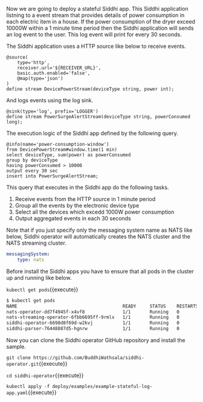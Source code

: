 Now we are going to deploy a stateful Siddhi app. This Siddhi application listning to a event stream that provides details of power consumption in each electric item in a house. If the power consumption of the dryer exceed 10000W within a 1 minute time period then the Siddhi application will sends an log event to the user. This log event will print for every 30 seconds.

The Siddhi application uses a HTTP source like below to receive events.

```programming
@source(
    type='http',
    receiver.url='${RECEIVER_URL}',
    basic.auth.enabled='false',
    @map(type='json')
)
define stream DevicePowerStream(deviceType string, power int);
```

And logs events using the log sink.

```programming
@sink(type='log', prefix='LOGGER') 
define stream PowerSurgeAlertStream(deviceType string, powerConsumed long);
```

The execution logic of the Siddhi app defined by the following query.

```programming
@info(name='power-consumption-window')  
from DevicePowerStream#window.time(1 min) 
select deviceType, sum(power) as powerConsumed
group by deviceType
having powerConsumed > 10000
output every 30 sec
insert into PowerSurgeAlertStream;
```

This query that executes in the Siddhi app do the following tasks.
1. Receive events from the HTTP source in 1 minute period
1. Group all the events by the electronic device type
1. Select all the devices which excedd 1000W power consumption
1. Output aggregated events in each 30 seconds

Note that if you just specify only the messaging system name as NATS like below, Siddhi operator will automatically creates the NATS cluster and the NATS streaming cluster.

```yaml
messagingSystem:
    type: nats
```

Before install the Siddhi apps you have to ensure that all pods in the cluster up and running like below.

`kubectl get pods`{{execute}}

```sh
$ kubectl get pods
NAME                                       READY     STATUS    RESTARTS   AGE
nats-operator-dd7f4945f-x4vf8              1/1       Running   0          10m
nats-streaming-operator-6fbb6695ff-9rmlx   1/1       Running   0          10m
siddhi-operator-6698d8f69d-w2kvj           1/1       Running   0          10m
siddhi-parser-76448887d5-hgnrw             1/1       Running   0          10m
```

Now you can clone the Siddhi operator GitHub repository and install the sample.

`git clone https://github.com/BuddhiWathsala/siddhi-operator.git`{{execute}}

`cd siddhi-operator`{{execute}}

`kubectl apply -f deploy/examples/example-stateful-log-app.yaml`{{execute}}
